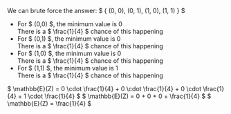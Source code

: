 We can brute force the answer:
$ { (0, 0), (0, 1), (1, 0), (1, 1) } $

<ul>
	<li> For $ (0,0) $, the minimum value is 0 <br/> 
	      There is a $ \frac{1}{4} $ chance of this happening
	<li> For $ (0,1) $, the minimum value is 0 <br/> 
	      There is a $ \frac{1}{4} $ chance of this happening
	<li> For $ (1,0) $, the minimum value is 0 <br/> 
	      There is a $ \frac{1}{4} $ chance of this happening
	<li> For $ (1,1) $, the minimum value is 1 <br/> 
	      There is a $ \frac{1}{4} $ chance of this happening
</ul>
$ \mathbb{E}(Z) = 0 \cdot \frac{1}{4} + 0 \cdot \frac{1}{4} + 0 \cdot \frac{1}{4} + 1 \cdot \frac{1}{4} $ 
$ \mathbb{E}(Z) = 0 + 0 + 0 + \frac{1}{4} $ 
$ \mathbb{E}(Z) = \frac{1}{4} $
